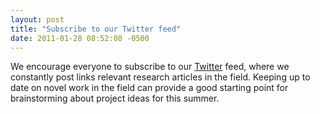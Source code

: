 ```yaml
---
layout: post
title: "Subscribe to our Twitter feed"
date: 2011-01-28 08:52:08 -0500
---
```


We encourage everyone to subscribe to our <a href="http://twitter.com/#!/biomod">Twitter</a> feed, where we constantly post links relevant research articles in the field. Keeping up to date on novel work in the field can provide a good starting point for brainstorming about project ideas for this summer.
